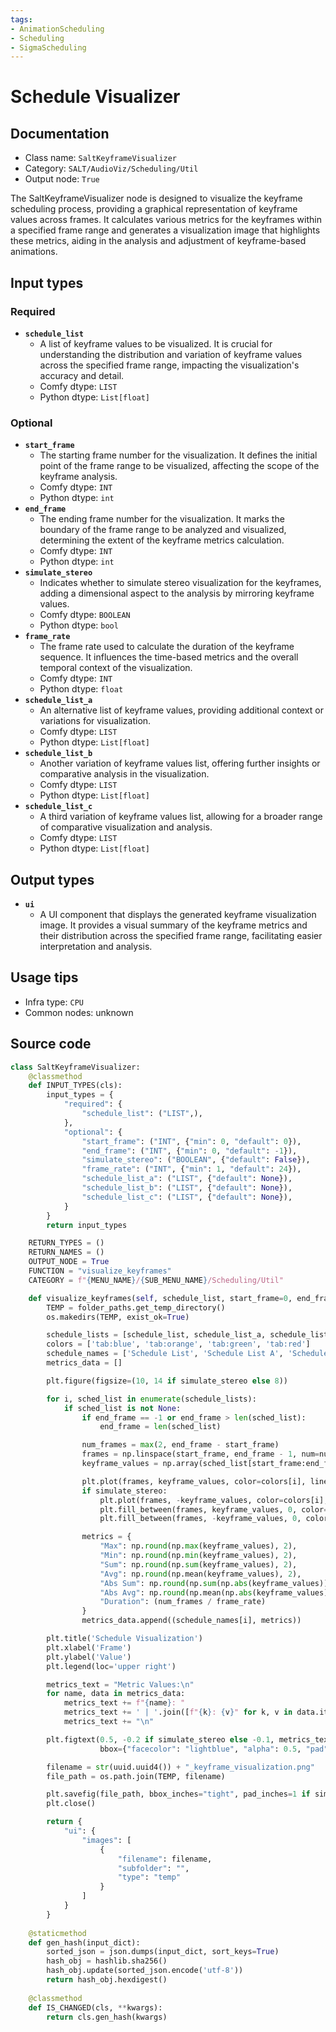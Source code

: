 ```yaml
---
tags:
- AnimationScheduling
- Scheduling
- SigmaScheduling
---
```


# Schedule Visualizer
## Documentation
- Class name: `SaltKeyframeVisualizer`
- Category: `SALT/AudioViz/Scheduling/Util`
- Output node: `True`

The SaltKeyframeVisualizer node is designed to visualize the keyframe scheduling process, providing a graphical representation of keyframe values across frames. It calculates various metrics for the keyframes within a specified frame range and generates a visualization image that highlights these metrics, aiding in the analysis and adjustment of keyframe-based animations.
## Input types
### Required
- **`schedule_list`**
    - A list of keyframe values to be visualized. It is crucial for understanding the distribution and variation of keyframe values across the specified frame range, impacting the visualization's accuracy and detail.
    - Comfy dtype: `LIST`
    - Python dtype: `List[float]`
### Optional
- **`start_frame`**
    - The starting frame number for the visualization. It defines the initial point of the frame range to be visualized, affecting the scope of the keyframe analysis.
    - Comfy dtype: `INT`
    - Python dtype: `int`
- **`end_frame`**
    - The ending frame number for the visualization. It marks the boundary of the frame range to be analyzed and visualized, determining the extent of the keyframe metrics calculation.
    - Comfy dtype: `INT`
    - Python dtype: `int`
- **`simulate_stereo`**
    - Indicates whether to simulate stereo visualization for the keyframes, adding a dimensional aspect to the analysis by mirroring keyframe values.
    - Comfy dtype: `BOOLEAN`
    - Python dtype: `bool`
- **`frame_rate`**
    - The frame rate used to calculate the duration of the keyframe sequence. It influences the time-based metrics and the overall temporal context of the visualization.
    - Comfy dtype: `INT`
    - Python dtype: `float`
- **`schedule_list_a`**
    - An alternative list of keyframe values, providing additional context or variations for visualization.
    - Comfy dtype: `LIST`
    - Python dtype: `List[float]`
- **`schedule_list_b`**
    - Another variation of keyframe values list, offering further insights or comparative analysis in the visualization.
    - Comfy dtype: `LIST`
    - Python dtype: `List[float]`
- **`schedule_list_c`**
    - A third variation of keyframe values list, allowing for a broader range of comparative visualization and analysis.
    - Comfy dtype: `LIST`
    - Python dtype: `List[float]`
## Output types
- **`ui`**
    - A UI component that displays the generated keyframe visualization image. It provides a visual summary of the keyframe metrics and their distribution across the specified frame range, facilitating easier interpretation and analysis.
## Usage tips
- Infra type: `CPU`
- Common nodes: unknown


## Source code
```python
class SaltKeyframeVisualizer:
    @classmethod
    def INPUT_TYPES(cls):
        input_types = {
            "required": {
                "schedule_list": ("LIST",),
            },
            "optional": {
                "start_frame": ("INT", {"min": 0, "default": 0}),
                "end_frame": ("INT", {"min": 0, "default": -1}),
                "simulate_stereo": ("BOOLEAN", {"default": False}),
                "frame_rate": ("INT", {"min": 1, "default": 24}),
                "schedule_list_a": ("LIST", {"default": None}),
                "schedule_list_b": ("LIST", {"default": None}),
                "schedule_list_c": ("LIST", {"default": None}),
            }
        }
        return input_types

    RETURN_TYPES = ()
    RETURN_NAMES = ()
    OUTPUT_NODE = True
    FUNCTION = "visualize_keyframes"
    CATEGORY = f"{MENU_NAME}/{SUB_MENU_NAME}/Scheduling/Util"

    def visualize_keyframes(self, schedule_list, start_frame=0, end_frame=-1, simulate_stereo=False, frame_rate=24.0, schedule_list_a=None, schedule_list_b=None, schedule_list_c=None):
        TEMP = folder_paths.get_temp_directory()
        os.makedirs(TEMP, exist_ok=True)

        schedule_lists = [schedule_list, schedule_list_a, schedule_list_b, schedule_list_c]
        colors = ['tab:blue', 'tab:orange', 'tab:green', 'tab:red']
        schedule_names = ['Schedule List', 'Schedule List A', 'Schedule List B', 'Schedule List C']
        metrics_data = []

        plt.figure(figsize=(10, 14 if simulate_stereo else 8))

        for i, sched_list in enumerate(schedule_lists):
            if sched_list is not None:
                if end_frame == -1 or end_frame > len(sched_list):
                    end_frame = len(sched_list)

                num_frames = max(2, end_frame - start_frame)
                frames = np.linspace(start_frame, end_frame - 1, num=num_frames, endpoint=True)
                keyframe_values = np.array(sched_list[start_frame:end_frame])

                plt.plot(frames, keyframe_values, color=colors[i], linewidth=0.5, label=schedule_names[i] + ' Left')
                if simulate_stereo:
                    plt.plot(frames, -keyframe_values, color=colors[i], linewidth=0.5, linestyle='dashed', label=schedule_names[i] + ' Right')
                    plt.fill_between(frames, keyframe_values, 0, color=colors[i], alpha=0.3)
                    plt.fill_between(frames, -keyframe_values, 0, color=colors[i], alpha=0.3)

                metrics = {
                    "Max": np.round(np.max(keyframe_values), 2),
                    "Min": np.round(np.min(keyframe_values), 2),
                    "Sum": np.round(np.sum(keyframe_values), 2),
                    "Avg": np.round(np.mean(keyframe_values), 2),
                    "Abs Sum": np.round(np.sum(np.abs(keyframe_values)), 2),
                    "Abs Avg": np.round(np.mean(np.abs(keyframe_values)), 2),
                    "Duration": (num_frames / frame_rate)
                }
                metrics_data.append((schedule_names[i], metrics))

        plt.title('Schedule Visualization')
        plt.xlabel('Frame')
        plt.ylabel('Value')
        plt.legend(loc='upper right')

        metrics_text = "Metric Values:\n"
        for name, data in metrics_data:
            metrics_text += f"{name}: "
            metrics_text += ' | '.join([f"{k}: {v}" for k, v in data.items()])
            metrics_text += "\n"

        plt.figtext(0.5, -0.2 if simulate_stereo else -0.1, metrics_text, ha="center", fontsize=12,
                    bbox={"facecolor": "lightblue", "alpha": 0.5, "pad": 5}, wrap=True)

        filename = str(uuid.uuid4()) + "_keyframe_visualization.png"
        file_path = os.path.join(TEMP, filename)

        plt.savefig(file_path, bbox_inches="tight", pad_inches=1 if simulate_stereo else 0.1)
        plt.close()

        return {
            "ui": {
                "images": [
                    {
                        "filename": filename,
                        "subfolder": "",
                        "type": "temp"
                    }
                ]
            }
        }
    
    @staticmethod
    def gen_hash(input_dict):
        sorted_json = json.dumps(input_dict, sort_keys=True)
        hash_obj = hashlib.sha256()
        hash_obj.update(sorted_json.encode('utf-8'))
        return hash_obj.hexdigest()
    
    @classmethod
    def IS_CHANGED(cls, **kwargs):
        return cls.gen_hash(kwargs)

```
